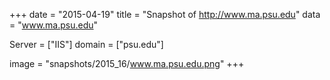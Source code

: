 
+++
date = "2015-04-19"
title = "Snapshot of http://www.ma.psu.edu"
data = "www.ma.psu.edu"

Server = ["IIS"]
domain = ["psu.edu"]

  image = "snapshots/2015_16/www.ma.psu.edu.png"
+++
#
